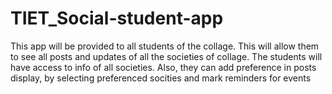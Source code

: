# TIET_Social-student-app
This app will be provided to all students of the collage. This will allow them to see all posts and updates of all the societies of collage. 
The students will have access to info of all societies. Also, they can add preference in posts display, by selecting preferenced socities and mark reminders for events
